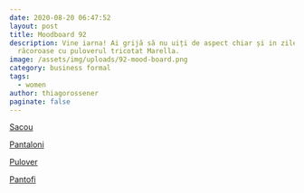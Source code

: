 ```yaml
---
date: 2020-08-20 06:47:52
layout: post
title: Moodboard 92
description: Vine iarna! Ai grijă să nu uiți de aspect chiar și in zilele
  răcoroase cu puloverul tricotat Marella.
image: /assets/img/uploads/92-mood-board.png
category: business formal
tags:
  - women
author: thiagorossener
paginate: false
---
```

[Sacou](http://bit.do/fHFf7)

[Pantaloni](http://bit.do/fHFga)

[Pulover](http://bit.do/fHFgb)

[Pantofi](http://bit.do/fHFge)